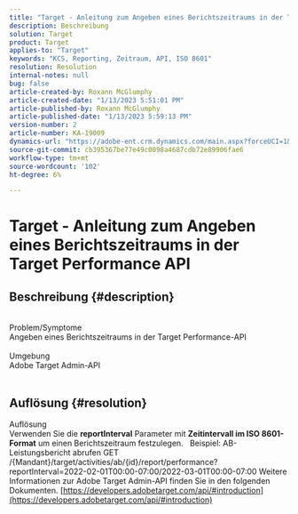 ```yaml
---
title: "Target - Anleitung zum Angeben eines Berichtszeitraums in der Target Performance API"
description: Beschreibung
solution: Target
product: Target
applies-to: "Target"
keywords: "KCS, Reporting, Zeitraum, API, ISO 8601"
resolution: Resolution
internal-notes: null
bug: false
article-created-by: Roxann McGlumphy
article-created-date: "1/13/2023 5:51:01 PM"
article-published-by: Roxann McGlumphy
article-published-date: "1/13/2023 5:59:13 PM"
version-number: 2
article-number: KA-19009
dynamics-url: "https://adobe-ent.crm.dynamics.com/main.aspx?forceUCI=1&pagetype=entityrecord&etn=knowledgearticle&id=612ff7d2-6a93-ed11-aad1-6045bd006a22"
source-git-commit: cb395367be77e49c0098a4687cdb72e89906fae6
workflow-type: tm+mt
source-wordcount: '102'
ht-degree: 6%

---
```


# Target - Anleitung zum Angeben eines Berichtszeitraums in der Target Performance API

## Beschreibung {#description}

<br>Problem/Symptome<br>Angeben eines Berichtszeitraums in der Target Performance-API<br><br>Umgebung<br>Adobe Target Admin-API<br><br>



## Auflösung {#resolution}

Auflösung<br>
Verwenden Sie die <b>reportInterval</b> Parameter mit <b>Zeitintervall im ISO 8601-Format</b> um einen Berichtszeitraum festzulegen.
 
Beispiel: AB-Leistungsbericht abrufen GET /{Mandant}/target/activities/ab/{id}/report/performance?reportInterval=2022-02-01T00:00-07:00/2022-03-01T00:00-07:00 Weitere Informationen zur Adobe Target Admin-API finden Sie in den folgenden Dokumenten.
[https://developers.adobetarget.com/api/#introduction](https://developers.adobetarget.com/api/#introduction)

